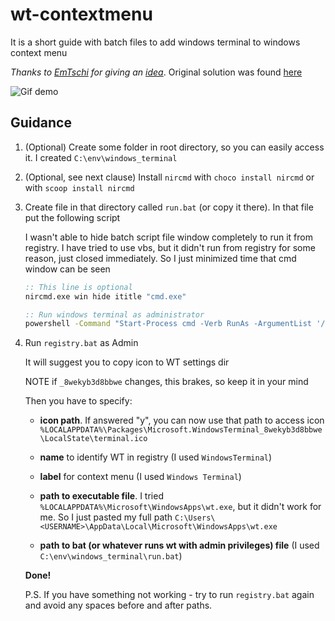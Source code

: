 # wt-contextmenu

It is a short guide with batch files to add windows terminal to windows context menu

*Thanks to [EmTschi](https://github.com/EmTschi) for giving an [idea](https://github.com/microsoft/terminal/issues/632#issuecomment-539420599)*.
Original solution was found [here](https://github.com/microsoft/terminal/issues/1060)

![Gif demo](https://media.giphy.com/media/WtJR5iJ1WngaKHye7G/giphy.gif)

## Guidance

1. (Optional) Create some folder in root directory, so you can easily access it. I created `C:\env\windows_terminal`
2. (Optional, see next clause) Install `nircmd` with `choco install nircmd` or with `scoop install nircmd`
3. Create file in that directory called `run.bat` (or copy it there).
   In that file put the following script

   I wasn't able to hide batch script file window completely to run it from registry. I have tried to use vbs, but it didn't run from registry for some reason, just closed immediately.
   So I just minimized time that cmd window can be seen
   ```bat
   :: This line is optional
   nircmd.exe win hide ititle "cmd.exe" 
   
   :: Run windows terminal as administrator
   powershell -Command "Start-Process cmd -Verb RunAs -ArgumentList '/c start wt -d \"%CD%\"'"
   ```

4. Run `registry.bat` as Admin

   It will suggest you to copy icon to WT settings dir
   
   NOTE if `_8wekyb3d8bbwe` changes, this brakes, so keep it in your mind

   Then you have to specify:
   * **icon path**.
   If answered "y", you can now use that path to access icon
   `%LOCALAPPDATA%\Packages\Microsoft.WindowsTerminal_8wekyb3d8bbwe\LocalState\terminal.ico`
   * **name** to identify WT in registry (I used `WindowsTerminal`)
   * **label** for context menu (I used `Windows Terminal`)

   * **path to executable file**.    I tried `%LOCALAPPDATA%\Microsoft\WindowsApps\wt.exe`, but it didn't work for me.
   So I just pasted my full path `C:\Users\<USERNAME>\AppData\Local\Microsoft\WindowsApps\wt.exe`

   * **path to bat (or whatever runs wt with admin privileges) file** (I used `C:\env\windows_terminal\run.bat`)

   **Done!**

   P.S. If you have something not working - try to run `registry.bat` again and avoid any spaces before and after paths.
